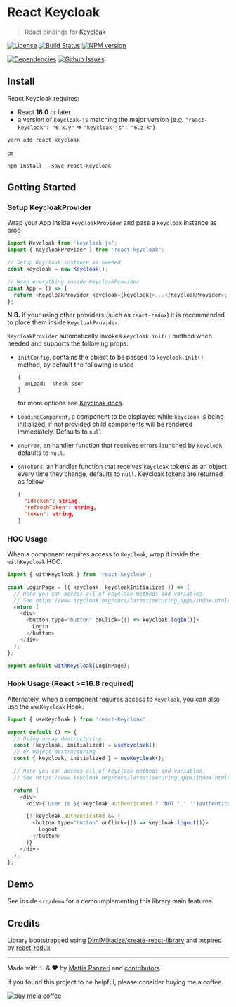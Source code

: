 # React Keycloak

> React bindings for [Keycloak](https://www.keycloak.org/)

[![License](https://img.shields.io/github/license/panz3r/react-keycloak.svg)](https://github.com/panz3r/react-keycloak/blob/master/LICENSE.md)
[![Build Status](https://travis-ci.com/panz3r/react-keycloak.svg?branch=master)](https://travis-ci.com/panz3r/react-keycloak)
[![NPM version](https://img.shields.io/npm/v/react-keycloak.svg)](https://www.npmjs.com/package/react-keycloak)

[![Dependencies](https://img.shields.io/david/panz3r/react-keycloak.svg)](https://github.com/panz3r/react-keycloak)
[![Github Issues](https://img.shields.io/github/issues/panz3r/react-keycloak.svg)](https://github.com/panz3r/react-keycloak/issues)

## Install

React Keycloak requires:

- React **16.0** or later
- a version of `keycloak-js` matching the major version (e.g. `"react-keycloak": "6.x.y"` => `"keycloak-js": "6.z.k"`)

```
yarn add react-keycloak
```

or

```
npm install --save react-keycloak
```

## Getting Started

### Setup KeycloakProvider

Wrap your App inside `KeycloakProvider` and pass a `keycloak` instance as prop

```js
import Keycloak from 'keycloak-js';
import { KeycloakProvider } from 'react-keycloak';

// Setup Keycloak instance as needed
const keycloak = new Keycloak();

// Wrap everything inside KeycloakProvider
const App = () => {
  return <KeycloakProvider keycloak={keycloak}>...</KeycloakProvider>;
};
```

**N.B.** If your using other providers (such as `react-redux`) it is recommended to place them inside `KeycloakProvider`.

`KeycloakProvider` automatically invokes `keycloak.init()` method when needed and supports the following props:

- `initConfig`, contains the object to be passed to `keycloak.init()` method, by default the following is used

      {
        onLoad: 'check-sso'
      }

  for more options see [Keycloak docs](https://www.keycloak.org/docs/latest/securing_apps/index.html#init-options).

- `LoadingComponent`, a component to be displayed while `keycloak` is being initialized, if not provided child components will be rendered immediately. Defaults to `null`

- `onError`, an handler function that receives errors launched by `keycloak`, defaults to `null`.

- `onTokens`, an handler function that receives `keycloak` tokens as an object every time they change, defaults to `null`.
  Keycloak tokens are returned as follow
  ```json
  {
    "idToken": string,
    "refreshToken": string,
    "token": string,
  }
  ```

### HOC Usage

When a component requires access to `Keycloak`, wrap it inside the `withKeycloak` HOC.

```js
import { withKeycloak } from 'react-keycloak';

const LoginPage = ({ keycloak, keycloakInitialized }) => {
  // Here you can access all of keycloak methods and variables.
  // See https://www.keycloak.org/docs/latest/securing_apps/index.html#javascript-adapter-reference
  return (
    <div>
      <button type="button" onClick={() => keycloak.login()}>
        Login
      </button>
    </div>
  );
};

export default withKeycloak(LoginPage);
```

### Hook Usage (React >=16.8 required)

Alternately, when a component requires access to `Keycloak`, you can also use the `useKeycloak` Hook.

```js
import { useKeycloak } from 'react-keycloak';

export default () => {
  // Using array destructuring
  const [keycloak, initialized] = useKeycloak();
  // or Object destructuring
  const { keycloak, initialized } = useKeycloak();

  // Here you can access all of keycloak methods and variables.
  // See https://www.keycloak.org/docs/latest/securing_apps/index.html#javascript-adapter-reference

  return (
    <div>
      <div>{`User is ${!keycloak.authenticated ? 'NOT ' : ''}authenticated`}</div>

      {!!keycloak.authenticated && (
        <button type="button" onClick={() => keycloak.logout()}>
          Logout
        </button>
      )}
    </div>
  );
};
```

## Demo

See inside `src/demo` for a demo implementing this library main features.

## Credits

Library bootstrapped using [DimiMikadze/create-react-library](https://github.com/DimiMikadze/create-react-library) and inspired by [react-redux](https://github.com/reduxjs/react-redux)

---

Made with :sparkles: & :heart: by [Mattia Panzeri](https://github.com/panz3r) and [contributors](https://github.com/panz3r/react-keycloak/graphs/contributors)

If you found this project to be helpful, please consider buying me a coffee.

[![buy me a coffee](https://www.buymeacoffee.com/assets/img/custom_images/white_img.png)](https://buymeacoff.ee/4f18nT0Nk)
